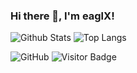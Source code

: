 ### Hi there 👋, I'm eaglX!

![Github Stats](https://github-readme-stats.vercel.app/api?username=eaglx&count_private=true&show_icons=true&include_all_commits=true)
![Top Langs](https://github-readme-stats.vercel.app/api/top-langs/?username=eaglx&hide=TeX&layout=compact&langs_count=8) 

![GitHub](https://img.shields.io/badge/-GitHub-181717?style=flat-square&logo=github)
![Visitor Badge](https://visitor-badge.laobi.icu/badge?page_id=eaglx)
